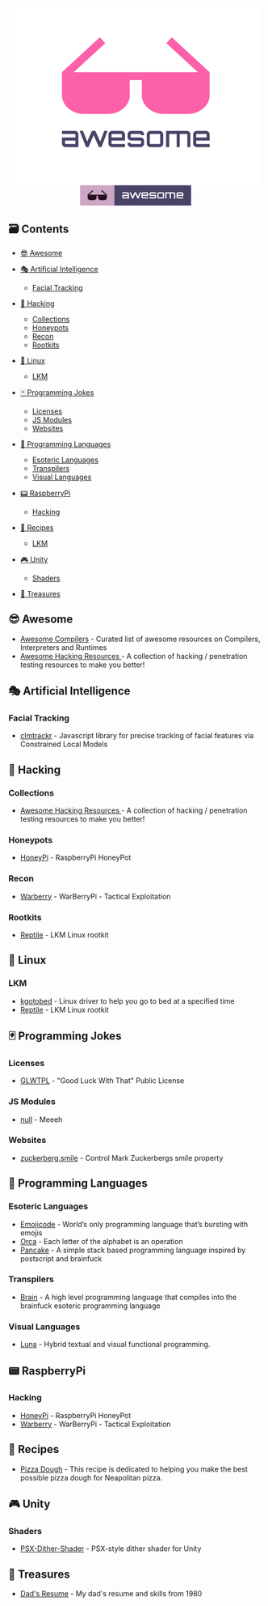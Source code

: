 <div align="center">
	<div>
		<img width="500" src=".readme/logo.png" alt="Awesome">
	</div>
	<a href="https://github.com/topics/awesome">
		<img src=".readme/badge-flat.svg" alt="Awesome">
	</a>
  <br>
</div>


## :card_file_box: Contents

- [:sunglasses: Awesome](#sunglasses-awesome)
- [:performing_arts: Artificial Intelligence](#performingarts-artificial-intelligence)
	- [Facial Tracking](#facial-tracking)
- [:bust_in_silhouette: Hacking](#bust-in-silhouette-hacking)
	- [Collections](#collections)
	- [Honeypots](#honeypots)
	- [Recon](#recon)
	- [Rootkits](#rootkits)
- [:penguin: Linux](#penguin-linux)
	- [LKM](#lkm)
- [:black_joker: Programming Jokes](#blackjoker-programming-jokes)
	- [Licenses](#licenses)
	- [JS Modules](#js-modules)
	- [Websites](#websites)
- [:speech_balloon: Programming Languages](#speechballoon-programming-languages)
	- [Esoteric Languages](#esoteric-languages)
	- [Transpilers](#transpilers)
	- [Visual Languages](#visual-languages)
- [:pager: RaspberryPi](#pager-raspberrypi)
	- [Hacking](#hacking)
- [:pizza: Recipes](#pizza-recipes)
	- [LKM](#lkm)
- [:video_game: Unity](#videogame-unity)
	- [Shaders](#shaders)


- [:gift: Treasures](#gift-treasures)


## :sunglasses: Awesome

- [Awesome Compilers](https://github.com/aalhour/awesome-compilers) - Curated list of awesome resources on Compilers, Interpreters and Runtimes
- [Awesome Hacking Resources ](https://github.com/vitalysim/Awesome-Hacking-Resources) - A collection of hacking / penetration testing resources to make you better!

## :performing_arts: Artificial Intelligence

### Facial Tracking
- [clmtrackr](https://github.com/auduno/clmtrackr) - Javascript library for precise tracking of facial features via Constrained Local Models

## :bust_in_silhouette: Hacking

### Collections
- [Awesome Hacking Resources ](https://github.com/vitalysim/Awesome-Hacking-Resources) - A collection of hacking / penetration testing resources to make you better!

### Honeypots
- [HoneyPi](https://github.com/mattymcfatty/HoneyPi) - RaspberryPi HoneyPot

### Recon
- [Warberry](https://github.com/secgroundzero/warberry) - WarBerryPi - Tactical Exploitation

### Rootkits
- [Reptile](https://github.com/f0rb1dd3n/Reptile) - LKM Linux rootkit


## :penguin: Linux

### LKM
- [kgotobed](https://github.com/nikital/kgotobed) - Linux driver to help you go to bed at a specified time
- [Reptile](https://github.com/f0rb1dd3n/Reptile) - LKM Linux rootkit


## :black_joker: Programming Jokes

### Licenses
- [GLWTPL](https://github.com/me-shaon/GLWTPL) - "Good Luck With That" Public License

### JS Modules
- [null](https://github.com/mickael-kerjean/nulll) - Meeeh

### Websites
- [zuckerberg.smile](https://github.com/terkelg/zuckerberg.smile) - Control Mark Zuckerbergs smile property


## :speech_balloon: Programming Languages

### Esoteric Languages
- [Emojicode](https://github.com/emojicode/emojicode) - World’s only programming language that’s bursting with emojis
- [Orca](https://github.com/hundredrabbits/Orca) - Each letter of the alphabet is an operation
- [Pancake](https://github.com/fabiocolacio/Pancake) - A simple stack based programming language inspired by postscript and brainfuck

### Transpilers
- [Brain](https://github.com/brain-lang/brain) - A high level programming language that compiles into the brainfuck esoteric programming language

### Visual Languages
- [Luna](https://github.com/luna/luna) - Hybrid textual and visual functional programming.


## :pager: RaspberryPi

### Hacking
- [HoneyPi](https://github.com/mattymcfatty/HoneyPi) - RaspberryPi HoneyPot
- [Warberry](https://github.com/secgroundzero/warberry) - WarBerryPi - Tactical Exploitation


## :pizza: Recipes

- [Pizza Dough](https://github.com/hendricius/pizza-dough) - This recipe is dedicated to helping you make the best possible pizza dough for Neapolitan pizza.


## :video_game: Unity

### Shaders
- [PSX-Dither-Shader](https://github.com/jmickle66666666/PSX-Dither-Shader) - PSX-style dither shader for Unity






## :gift: Treasures

- [Dad's Resume](https://github.com/runvnc/dadsresume) - My dad's resume and skills from 1980